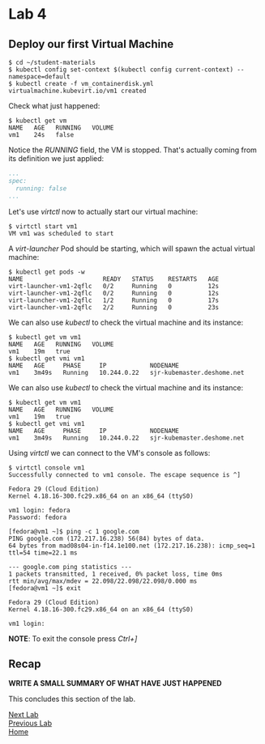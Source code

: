 # Lab 4

## Deploy our first Virtual Machine

```console
$ cd ~/student-materials
$ kubectl config set-context $(kubectl config current-context) --namespace=default
$ kubectl create -f vm_containerdisk.yml
virtualmachine.kubevirt.io/vm1 created
```

Check what just happened:

```console
$ kubectl get vm
NAME   AGE   RUNNING   VOLUME
vm1    24s   false
```

Notice the *RUNNING* field, the VM is stopped. That's actually coming from its definition we just applied:

```yaml
...
spec:
  running: false
...
```

Let's use *virtctl* now to actually start our virtual machine:

```console
$ virtctl start vm1
VM vm1 was scheduled to start
```

A *virt-launcher* Pod should be starting, which will spawn the actual virtual machine:

```console
$ kubectl get pods -w
NAME                      READY   STATUS    RESTARTS   AGE
virt-launcher-vm1-2qflc   0/2     Running   0          12s
virt-launcher-vm1-2qflc   0/2     Running   0          12s
virt-launcher-vm1-2qflc   1/2     Running   0          17s
virt-launcher-vm1-2qflc   2/2     Running   0          23s
```

We can also use *kubectl* to check the virtual machine and its instance:

```console
$ kubectl get vm vm1
NAME   AGE   RUNNING   VOLUME
vm1    19m   true
$ kubectl get vmi vm1
NAME   AGE     PHASE     IP            NODENAME
vm1    3m49s   Running   10.244.0.22   sjr-kubemaster.deshome.net
```

We can also use *kubectl* to check the virtual machine and its instance:

```console
$ kubectl get vm vm1
NAME   AGE   RUNNING   VOLUME
vm1    19m   true
$ kubectl get vmi vm1
NAME   AGE     PHASE     IP            NODENAME
vm1    3m49s   Running   10.244.0.22   sjr-kubemaster.deshome.net
```

Using *virtctl* we can connect to the VM's console as follows:

```console
$ virtctl console vm1
Successfully connected to vm1 console. The escape sequence is ^]

Fedora 29 (Cloud Edition)
Kernel 4.18.16-300.fc29.x86_64 on an x86_64 (ttyS0)

vm1 login: fedora
Password: fedora

[fedora@vm1 ~]$ ping -c 1 google.com
PING google.com (172.217.16.238) 56(84) bytes of data.
64 bytes from mad08s04-in-f14.1e100.net (172.217.16.238): icmp_seq=1 ttl=54 time=22.1 ms

--- google.com ping statistics ---
1 packets transmitted, 1 received, 0% packet loss, time 0ms
rtt min/avg/max/mdev = 22.098/22.098/22.098/0.000 ms
[fedora@vm1 ~]$ exit

Fedora 29 (Cloud Edition)
Kernel 4.18.16-300.fc29.x86_64 on an x86_64 (ttyS0)

vm1 login:
```

**NOTE**: To exit the console press *Ctrl+]*

## Recap

**WRITE A SMALL SUMMARY OF WHAT HAVE JUST HAPPENED**

This concludes this section of the lab.

[Next Lab](../lab6/lab6.md)\
[Previous Lab](../lab4/lab4.md)\
[Home](../../README.md)
